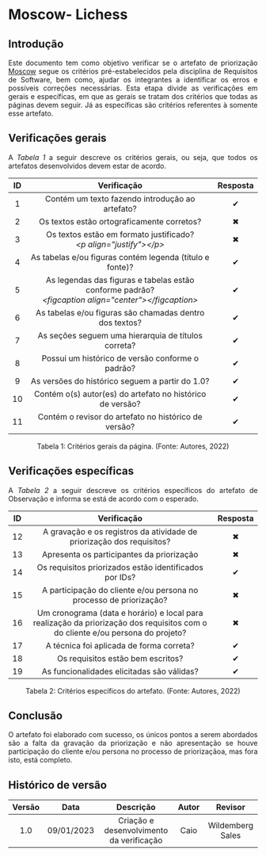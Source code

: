 # Moscow- Lichess

## Introdução
<p align="justify">Este documento tem como objetivo verificar se o artefato de priorização <a href="https://requisitos-de-software.github.io/2022.2-Lichess/elicitacao/priorizacao/" target="_blank">Moscow</a> segue os critérios pré-estabelecidos pela disciplina de Requisitos de Software, bem como, ajudar os integrantes a identificar os erros e possíveis correções necessárias. Esta etapa divide as verificações em gerais e específicas, em que as gerais se tratam dos critérios que todas as páginas devem seguir. Já as específicas são critérios referentes à somente esse artefato.</p>

## Verificações gerais
<p align="justify">A <i>Tabela 1</i> a seguir descreve os critérios gerais, ou seja, que todos os artefatos desenvolvidos devem estar de acordo.</p>


| ID | Verificação | Resposta |
| :--: | :-------: | :------: |
| 1 | Contém um texto fazendo introdução ao artefato? | ✔ |
| 2 | Os textos estão ortograficamente corretos? | ✖|
| 3 | Os textos estão em formato justificado?<br><i>&lt;p align="justify"&gt;&lt;/p&gt;</i> | ✖ |
| 4 | As tabelas e/ou figuras contém legenda (título e fonte)? | ✔ |
| 5 | As legendas das figuras e tabelas estão conforme padrão?<br><i>&lt;figcaption align="center"&gt;&lt;/figcaption&gt;</i> | ✔ |
| 6 | As tabelas e/ou figuras são chamadas dentro dos textos? | ✔ |
| 7 | As seções seguem uma hierarquia de títulos correta? | ✔ |
| 8 | Possui um histórico de versão conforme o padrão? | ✔ |
| 9 | As versões do histórico seguem a partir do 1.0? | ✔ |
| 10 | Contém o(s) autor(es) do artefato no histórico de versão? | ✔ |
| 11 | Contém o revisor do artefato no histórico de versão? | ✔ |

<figcaption align="center">Tabela 1: Critérios gerais da página. (Fonte: Autores, 2022)</figcaption>

## Verificações específicas
<p align="justify">A <i>Tabela 2</i> a seguir descreve os critérios específicos do artefato de Observação e informa se está de acordo com o esperado.</p>

| ID | Verificação | Resposta |
| :--: | :-------: | :------: |
| 12 | A gravação e os registros da atividade de priorização dos requisitos? | ✖ |
| 13 | Apresenta os participantes da priorização | ✖ |
| 14 | Os requisitos priorizados estão identificados por IDs? | ✔ |
| 15 | A participação do cliente e/ou persona no processo de priorização? | ✖ |
| 16 | Um cronograma (data e horário) e local para realização da priorização dos requisitos com o do cliente e/ou persona do projeto? | ✖ |
| 17 | A técnica foi aplicada de forma correta? | ✔ |
| 18 |Os requisitos estão bem escritos?|✔ |
| 19 |As funcionalidades elicitadas são válidas?|✔ |


<figcaption align="center">Tabela 2: Critérios específicos do artefato. (Fonte: Autores, 2022)</figcaption>

## Conclusão
<p align="justify">O artefato foi elaborado com sucesso, os únicos pontos a serem abordados são a falta da gravação da priorização e não apresentação se houve participação do cliente e/ou persona no processo de priorizaçãoa, mas fora isto, está completo.</p>

## Histórico de versão
| Versão | Data | Descrição | Autor | Revisor |
| :----: | :--: | :-------: | :---: | :-----: |
| 1.0 | 09/01/2023 | Criação e desenvolvimento da verificação | Caio | Wildemberg Sales |